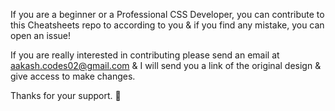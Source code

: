 If you are a beginner or a Professional CSS Developer, you can contribute to this Cheatsheets repo to according to you & if you find any mistake, you can open an issue!

If you are really interested in contributing please send an email at aakash.codes02@gmail.com & I will send you a link of the original design & give access to make changes.

Thanks for your support. 💜

